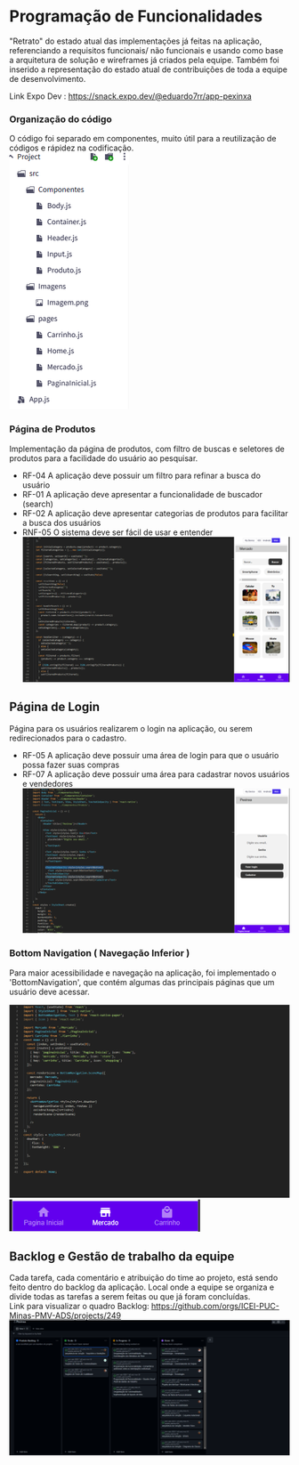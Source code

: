 # Programação de Funcionalidades

"Retrato" do estado atual das implementações já feitas na aplicação, referenciando a requisitos funcionais/ não funcionais e usando como base a arquitetura de solução e wireframes já criados pela equipe.  Também foi inserido a representação do estado atual de contribuições de toda a equipe de desenvolvimento.

Link Expo Dev : https://snack.expo.dev/@eduardo7rr/app-pexinxa
### Organização do código
O código foi separado em componentes, muito útil para a reutilização de códigos e rápidez na codificação.<br>
![Org](img/Organization.png)
### Página de Produtos
Implementação da página de produtos, com filtro de buscas e seletores de produtos para a facilidade do usuário ao pesquisar.<br>
- RF-04	A aplicação deve possuir um filtro para refinar a busca do usuário
- RF-01	A aplicação deve apresentar a funcionalidade de buscador (search)
- RF-02	A aplicação deve apresentar categorias de produtos para facilitar a busca dos usuários
- RNF-05	O sistema deve ser fácil de usar e entender
![Mercado](img/Mercado.png)
## Página de Login
Página para os usuários realizarem o login na aplicação, ou serem redirecionados para o cadastro.<br>
- RF-05	A aplicação deve possuir uma área de login para que o usuário possa fazer suas compras
- RF-07	A aplicação deve possuir uma área para cadastrar novos usuários e vendedores
![Login](img/PaginaLogin1.png)


### Bottom Navigation ( Navegação Inferior )
Para maior acessibilidade e navegação na aplicação, foi implementado o 'BottomNavigation', que contém algumas das principais páginas que um usuário deve acessar.<br>

![BottomNavigation](img/Navegation.png)
![BottomNavigation](img/BottomNavigation.png)

## Backlog e Gestão de trabalho da equipe
 Cada tarefa, cada comentário e atribuição do time ao projeto, está sendo feito dentro do backlog da aplicação. Local onde a equipe se organiza e divide todas as tarefas a serem feitas ou que já foram concluídas.<br>
 Link para visualizar o quadro Backlog: https://github.com/orgs/ICEI-PUC-Minas-PMV-ADS/projects/249
![GestaoDeTrabalho](img/Backlog_.png)

